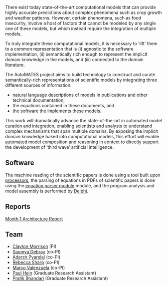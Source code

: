 There exist today state-of-the-art computational models that can provide highly
accurate predictions about complex phenomena such as crop growth and weather
patterns. However, certain phenomena, such as food insecurity, involve a host of
factors that cannot be modeled by any single one of these models, but which
instead require the integration of multiple models.

To truly integrate these computational models, it is necessary to 'lift' them to
a common representation that is (i) agnostic to the software implementation,
(ii) semantically rich enough to represent the implicit domain knowledge in the
models, and (iii) connected to the domain literature.

The AutoMATES project aims to build technology to construct and curate
semantically-rich representations of scientific models by integrating three
different sources of information:

- natural language descriptions of models in publications and other technical documentation,
- the equations contained in these documents, and
- the software the implements these models.

This work will dramatically advance the state-of-the-art in automated model
curation and integration, enabling scientists and analysts to understand complex
mechanisms that span multiple domains. By exposing the implicit domain knowledge
baked into computational models, this effort will enable automated model
composition and reasoning in context to directly support the development of
‘third wave’ artificial intelligence.

## Software

The machine reading of the scientific papers is done using a tool built upon
[processors](https://github.com/clulab/processors), the parsing of equations in
PDFs of scientific papers is done using the
[equation parser module](https://ml4ai.github.io/automates/equation_extraction) module, and the program
analysis and model assembly is performed by
[Delphi](https://github.com/ml4ai/delphi).

## Reports
[Month 1 Architecture Report](https://ml4ai.github.io/automates/documentation/reports/m1_architecture_report)

## Team

- [Clayton Morrison](http://w3.sista.arizona.edu/~clayton/) (PI)
- [Saumya Debray](http://www2.cs.arizona.edu/~debray/) (co-PI)
- [Adarsh Pyarelal](http://adarsh.cc) (co-PI)
- [Rebecca Sharp](https://github.com/bsharpataz) (co-PI)
- [Marco Valenzuela](https://github.com/marcovzla) (co-PI)
- [Paul Hein](https://github.com/pauldhein) (Graduate Research Assistant)
- [Pratik Bhandari](https://github.com/pratikbhd) (Graduate Research Assistant)
